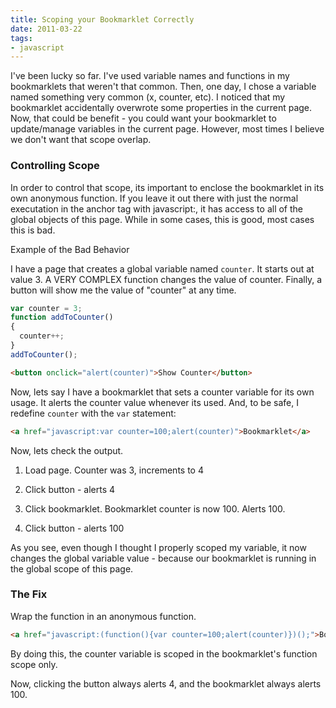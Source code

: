 ```yaml
---
title: Scoping your Bookmarklet Correctly
date: 2011-03-22
tags:
- javascript
---
```

I've been lucky so far.  I've used variable names and functions in my bookmarklets that weren't that common.  Then, one day, I chose a variable named something very common (x, counter, etc).  I noticed that my bookmarklet accidentally overwrote some properties in the current page.  Now, that could be benefit - you could want your bookmarklet to update/manage variables in the current page.  However, most times I believe we don't want that scope overlap. 

<!--more-->

### Controlling Scope

In order to control that scope, its important to enclose the bookmarklet in its own anonymous function.  If you leave it out there with just the normal executation in the anchor tag with javascript:, it has access to all of the global objects of this page.  While in some cases, this is good, most cases this is bad.

Example of the Bad Behavior

I have a page that creates a global variable named `counter`.  It starts out at value 3.  A VERY COMPLEX function changes the value of counter.  Finally, a button will show me the value of "counter" at any time.
    
```javascript
var counter = 3;
function addToCounter()
{
  counter++;
}
addToCounter();
```

```html
<button onclick="alert(counter)">Show Counter</button>
```

Now, lets say I have a bookmarklet that sets a counter variable for its own usage.  It alerts the counter value whenever its used.  And, to be safe, I redefine `counter` with the `var` statement:

```html
<a href="javascript:var counter=100;alert(counter)">Bookmarklet</a>
```

Now, lets check the output.

  1. Load page.  Counter was 3, increments to 4

  2. Click button - alerts 4

  3. Click bookmarklet.  Bookmarklet counter is now 100.  Alerts 100.

  4. Click button - alerts 100

As you see, even though I thought I properly scoped my variable, it now changes the global variable value - because our bookmarklet is running in the global scope of this page.

### The Fix

Wrap the function in an anonymous function.
    
```html
<a href="javascript:(function(){var counter=100;alert(counter)})();">Bookmarklet</a>
```

By doing this, the counter variable is scoped in the bookmarklet's function scope only.

Now, clicking the button always alerts 4, and the bookmarklet always alerts 100.
